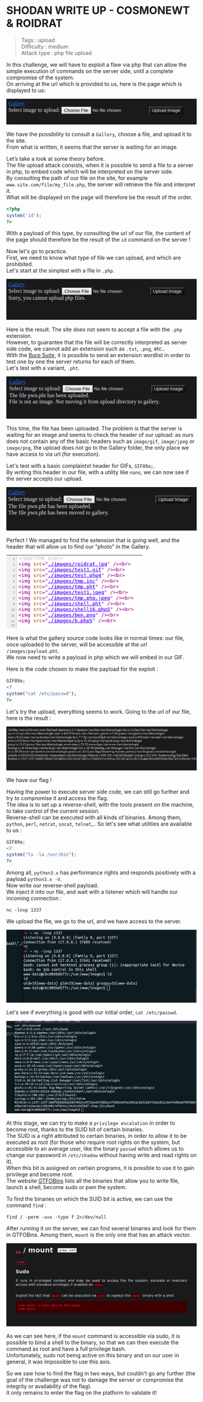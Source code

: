 # SHODAN WRITE UP - COSMONEWT & ROIDRAT

> Tags : upload  
> Difficulty : medium  
> Attack type : php file upload  

In this challenge, we will have to exploit a flaw via php that can allow the simple execution of commands on the server side, until a complete compromise of the system.  
On arriving at the url which is provided to us, here is the page which is displayed to us:  

![upload-site](/images/upload-site.png)

We have the possibility to consult a `Gallery`, choose a file, and upload it to the site.  
From what is written, it seems that the server is waiting for an image.  

Let’s take a look at some theory before.  
The file upload attack consists, when it is possible to send a file to a server in php, to embed code which will be interpreted on the server side.  
By consulting the path of our file on the site, for example `www.site.com/file/my_file.php`, the server will retrieve the file and interpret it.  
What will be displayed on the page will therefore be the result of the order.  
```php
<?php
system('id');
?>
```
With a payload of this type, by consulting the url of our file, the content of the page should therefore be the result of the `id` command on the server !  

Now let's go to practice.  
First, we need to know what type of file we can upload, and which are prohibited.  
Let's start at the simplest with a file in `.php`.  

![upload-basic](/images/upload-basic.png)

Here is the result. The site does not seem to accept a file with the `.php` extension.  
However, to guarantee that the file will be correctly interpreted as server side code, we cannot add an extension such as `.txt`, `.png`, etc..  
With the [Burp Suite](https://portswigger.net/burp), it is possible to send an extension wordlist in order to test one by one the server returns for each of them.  
Let's test with a variant, `.pht`.  

![upload-pht](/images/upload-pht.png)

This time, the file has been uploaded. The problem is that the server is waiting for an image and seems to check the header of our upload: as ours does not contain any of the basic headers such as `image/gif`, `image/jpeg` or `image/png`, the upload does not go to the Gallery folder, the only place we have access to via url (for execution).  

Let's test with a basic complaintxt header for GIFs, `GIF89a;`.  
By writing this header in our file, with a utility like `nano`, we can now see if the server accepts our upload.  

![upload-complete](/images/upload-complete.png)

Perfect ! We managed to find the extension that is going well, and the header that will allow us to find our "photo" in the Gallery.  

![upload-gallery](/images/upload-gallery.png)

Here is what the gallery source code looks like in normal times: our file, once uploaded to the server, will be accessible at the url `/images/payload.pht`.  
We now need to write a payload in php which we will embed in our GIF.  

Here is the code chosen to make the payload for the exploit :
```php
GIF89a;
<?
system("cat /etc/passwd");
?>
```

Let's try the upload, everything seems to work. Going to the url of our file, here is the result :

![upload-flag](/images/upload-flag.png)

We have our flag !  

Having the power to execute server side code, we can still go further and try to compromise it and access the flag.  
The idea is to set up a reverse-shell, with the tools present on the machine, to take control of the current session.  
Reverse-shell can be executed with all kinds of binaries. Among them, `python`, `perl`, `netcat`, `socat`, `telnet`,..
So let's see what utilities are available to us :
```php
GIF89a;
<?
system("ls -la /usr/bin");
?>
```

Among all, `python3.x` has performance rights and responds positively with a payload `python3.x -V`.  
Now write our reverse-shell payload.  
We inject it into our file, and wait with a listener which will handle our incoming connection :
```
nc -lnvp 1337
```

We upload the file, we go to the url, and we have access to the server.  

![upload-pwn](/images/upload-pwn.png)

Let's see if everything is good with our initial order, `cat /etc/passwd`.  

![upload-pwn-flag](/images/upload-pwn-flag.png)

At this stage, we can try to make a `privilege escalation` in order to become root, thanks to the SUID bit of certain binaries.  
The SUID is a right attributed to certain binaries, in order to allow it to be executed as root (for those who require root rights on the system, but accessible to an average user, like the binary `passwd` which allows us to change our password in `/etc/shadow` without having write and read rights on it).  
When this bit is assigned on certain programs, it is possible to use it to gain privilege and become root.  
The website [GTFOBins](https://gtfobins.github.io/) lists all the binaries that allow you to write file, launch a shell, become sudo or pwn the system.  

To find the binaries on which the SUID bit is active, we can use the command `find` :  
```
find / -perm -u=s -type f 2>/dev/null
```

After running it on the server, we can find several binaries and look for them in GTFOBins. Among them, `mount` is the only one that has an attack vector.  

![upload-suid](/images/upload-suid.png)

As we can see here, if the `mount` command is accessible via sudo, it is possible to bind a shell to the binary, so that we can then execute the command as root and have a full privilege bash.  
Unfortunately, sudo not being active on this binary and on our user in general, it was impossible to use this axis.  

So we saw how to find the flag in two ways, but couldn't go any further (the goal of the challenge was not to damage the server or compromise the integrity or availability of the flag).  
It only remains to enter the flag on the platform to validate it!  